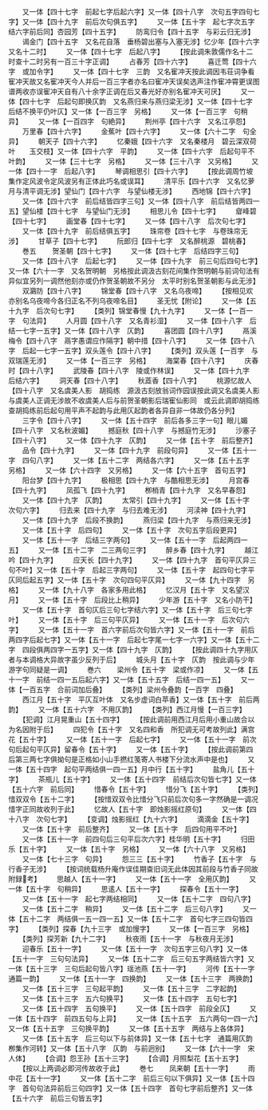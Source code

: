 <!-- { "loadSidebar": true } -->
　　又一体【四十七字　前起七字后起六字】又一体【四十八字　次句五字四句七字】又一体【四十九字　前后次句俱五字】
　　又一体【五十字　起七字次五字结六字前后同】杏园芳【四十五字】
　　防鸾归令【四十五字　与彩云归无涉】
　　谒金门【四十五字　又名花自落　垂杨碧出塞与入塞无涉】忆少年【四十六字　又名十二时】
　　又一体【四十七字　后起八字】
　　【按此调朱敦儒作名十二时查十二时另有一百三十字正调】
　　占春芳【四十六字】
　　喜迁莺【四十六字　或加令字】
　　又一体【四十七字　三韵　又名寉冲天按此调因韦荘词争看寉冲天故又名寉冲天今人并后一百三字者亦名曰寉冲天误矣选声注作寉冲霄更误图谱两收亦误寉冲天自有八十余字正调在后又春光好亦别名寉冲天可厌】
　　又一体【四十七字　后起句即换仄韵　又名燕归来与燕归梁无涉】又一体【四十七字　后结不换平仍叶仄】又一体【一百三字　另格】
　　又一体【一百三字　句稍异】
　　又一体【一百四字　句絶异】
　　荆州亭【四十六字　又名江亭怨】
　　万里春【四十六字】
　　金蕉叶【四十六字】
　　又一体【六十二字　句全异】
　　朝天子【四十六字】
　　忆秦娥【四十六字　又名秦楼月　碧云深双荷叶　　玉交枝】又一体【四十六字　平韵】
　　又一体【四十六字　后起句平不叶韵】
　　又一体【三十七字　另格】
　　又一体【三十八字　又另格】
　　又一体【四十一字　后起八字】
　　琴调相思引【四十六字】
　　【按此调周竹坡集作定风波令定风波另有正体此巧名或误耳】
　　清平乐【四十六字　又名忆萝月与清平调无涉】望仙门【四十六字　与望仙楼无涉】
　　西地锦【四十六字】
　　又一体【四十六字　前后结皆四字三句】又一体【四十八字　前后结皆两四一五】望仙楼【四十七字　与望仙门无涉】
　　相思儿令【四十七字】
　　睂峰碧【四十七字】
　　画堂春【四十七字】
　　又一体【四十八字　后次句七字】
　　又一体【四十九字　前后结俱五字】
　　珠帘卷【四十七字　与卷珠帘无涉】
　　甘草子【四十七字】
　　阮郎归【四十七字　又名醉桃源　碧桃春】
　　巻五
　　贺圣朝【四十七字】
　　又一体【四十七字　后结四字三句】
　　又一体【四十八字　后起七字】
　　又一体【四十九字　前三句后四句七字】又一体【六十一字　又名贺明朝　另格按此调汲古刻花间集作贺明朝与前词句法有异似宜另列一调然他刻亦或仍作贺圣朝故不另分　太平时别名贺圣朝影与此无涉】
　　双鸂防【四十八字】
　　锦堂春【四十八字　又名乌夜啼】
　　【按相见欢亦别名乌夜啼今各归正名不列乌夜啼名目】
　　圣无忧【附论】
　　又一体【五十九字　后次句七字】
　　【类列】锦堂春慢【九十九字】
　　又一体【一百一字　句法异】
　　人月圆【四十八字　又名青衫湿】
　　又一体【四十八字　后结一七字一五字】又一体【四十八字　仄韵】
　　喜团圆【四十八字】
　　鬲溪梅令【四十八字　鬲字愚谓应作隔字】朝中措【四十八字】
　　又一体【四十八字　后起一七字一五字】双头莲令【四十八字】
　　【类列】双头莲【一百字　与双瑞莲无涉】
　　又一体【一百三字　另格】
　　海棠春【四十八字】
　　庆春时【四十八字】
　　武陵春【四十八字　陵或作林误】
　　又一体【四十九字　后结六字】
　　洞天春【四十八字】
　　秋蕋香【四十八字】
　　桃源忆故人【四十八字　又名虞美人影　胡捣练　源汲古刻放翁词作园误按此调又名虞美人影与虞美人正调无涉故不收虞美人后与前贺圣朝影后瑞寉仙影同　或云此调即胡捣练查胡捣练前后起句用平声不起韵与此用仄起韵者各异自非一体故仍各分列】
　　三字令【四十八字】
　　又一体【五十四字　前后各多三字一句】眼儿媚【四十八字　又名秋波媚】
　　撼庭秋【四十八字　与撼庭竹无涉】
　　沙塞子【四十八字】
　　又一体【四十九字　仄韵】
　　又一体【五十字　前后整齐】
　　品令【四十九字】
　　又一体【四十九字　前段句异】
　　又一体【五十一字　四句八字】
　　又一体【五十二字　两结各六字】
　　又一体【五十五字　另格】
　　又一体【六十四字　又另格】
　　又一体【六十五字　首句五字】
　　阳台梦【四十九字】
　　极相思【四十九字　与酷相思无涉】
　　月宫春【四十九字】
　　凤孤飞【四十九字】
　　栁梢青【四十九字　又名早春怨】
　　又一体【四十九字　仄韵】
　　太常引【四十九字】
　　又一体【五十字　次句六字】
　　归去来【四十九字　与归去难无涉】
　　河渎神【四十九字】
　　又一体【四十九字　后段不换韵】
　　燕归梁【四十九字　与燕归来无涉】
　　又一体【五十字　后四句】
　　又一体【五十字　次句五字后段更异】
　　又一体【五十一字　后结三字两句】
　　又一体【五十一字　后起两四一五】
　　又一体【五十二字　二三两句三字】
　　醉乡春【四十九字】
　　越江吟【四十九字】
　　应天长【四十九字】
　　又一体【四十九字　首句平仄异三句不叶】又一体【五十字　后起三字两句】
　　又一体【五十字　起四句七字平仄同后起五字】又一体【五十字　次句四句平仄异】
　　又一体【九十四字　另格】
　　又一体【九十八字　各家多用此格】
　　忆汉月【五十字　又名望汉月】
　　又一体【五十字　后段比上稍异】
　　少年游【五十字　又名小防干】
　　又一体【五十字　首句仄后三句七字结六字】又一体【五十字　后三句七字叶】
　　又一体【五十字　后三句平仄异】
　　又一体【五十一字　后次句六字】
　　又一体【五十一字　首六字前后次句皆六字】又一体【五十一字　前后两四字后起七字】又一体【五十一字　后起七字尾一七字一六字】又一体【五十二字　四段俱两四字一五字】又一体【四十九字　仄韵】
　　【按此调四十九字用仄者与本调格大异故字虽少反列于后】
　　城头月【五十字　仄韵　按此调与少年游字句同疑是一调】
　　巻六
　　梁州令【五十字　梁或作凉】
　　又一体【五十一字　前结一四一五后起六字】又一体【五十五字　后结一四一五】
　　又一体【一百五字　合前词加后叠】
　　【类列】梁州令叠韵【一百字　四叠】
　　西江月【五十字　平仄互叶体　又名步虚词白苹香】又一体【五十字　前后两韵】
　　又一体【五十六字　不用仄韵】
　　【类列】西江月慢【一百三字】
　　【犯调】江月晃重山【五十四字】
　　【按此调前用西江月后用小重山故合以为名因附于后】
　　四犯令【五十字　又名四和香　所犯调无可考故列此】满宫花【五十字】
　　又一体【五十一字　后起七字】
　　又一体【五十一字　前次句后起句平仄异】留春令【五十字】
　　又一体【五十字】
　　【按此调前第四后第三两七字俱拗句是正格如小山手撚红笺寄人书楼下分流水声中是也】
　　又一体【五十四字　起句平两结俱一四一五】月中行【五十字】
　　盐角儿【五十字】
　　茶瓶儿【五十字】
　　又一体【五十四字　前结后次句皆七字】又一体【五十六字　前后同】
　　惜春令【五十字】
　　惜分飞【五十字】
　　【类列】惜双双令【五十二字】
　　【按惜双双令比惜分飞只前后次句多一字然确是一调况惜字正同故收列于此】
　　忆故人【五十字　即烛影摇红原句】
　　又一体【四十八字　次句七字】
　　【变调】烛影摇红【九十六字】
　　滴滴金【五十字】
　　又一体【五十字　前后整齐】
　　又一体【五十字　后四句用平不叶】
　　又一体【五十一字　前四句后三句平后次六字】桂华明【五十字】
　　归田乐【五十字】
　　又一体【五十字　另格】
　　又一体【六十八字　又另格】
　　又一体【七十三字　句异】
　　怨三三【五十字】
　　竹香子【五十字　与行香子无涉】
　　【按词统载杨升庵作误佳期查旧词无此体因其前段与竹香子同故附録考】
　　思越人【五十一字】
　　又一体【五十一字　全用仄韵】
　　又一体【五十字　句稍异】
　　思逺人【五十一字】
　　探春令【五十一字】
　　又一体【五十一字　起七字两结相同】
　　又一体【五十二字　四句八字】
　　又一体【五十二字　稍异】
　　又一体【五十二字　后三句八字】
　　又一体【五十二字　两结俱一五一四一五】又一体【五十二字　首句七字三四句皆四字】
　　【类列】探春【九十三字　或加慢字】
　　又一体【一百三字　另格】
　　【类列】探芳新【九十二字】
　　秋夜雨【五十一字　与秋夜月无涉】
　　迎春乐【五十一字】
　　又一体【五十一字　次句五字三句八字】又一体【五十一字　三句句法异】
　　又一体【五十二字　后三句五字两结皆六字】又一体【五十三字　三句后起句皆八字】瑶池燕【五十一字】
　　河传【五十一字　通篇一韵】
　　又一体【五十一字　四换韵】
　　又一体【五十三字　两换韵】
　　又一体【五十三字　三句起平韵】
　　又一体【五十三字　二字起韵】
　　又一体【五十三字　五六句换平】
　　又一体【五十四字　五句七字】
　　又一体【五十四字　五句换平】
　　又一体【五十四字　前段全仄】
　　又一体【五十四字　前四五句与上异】
　　又一体【五十五字　五六两句一四一六】又一体【五十五字　三句换平韵】
　　又一体【五十五字　两结与上各体异】
　　又一体【五十五字　后三句以下与前体异】又一体【五十七字　通篇用仄韵　栁集作河转】又一体【五十八字　仄韵　与前迥别】
　　又一体【六十一字　宋人体】
　　【合调】怨王孙【五十三字】
　　【合调】月照梨花【五十五字】
　　【按以上两调必即河传故收于此】
　　巻七
　　凤来朝【五十一字】
　　雨中花【五十一字】
　　又一体【五十二字　前后三句以下俱异】又一体【五十四字　首句句法异前后三句四字】又一体【五十四字　首句七字前后整齐】又一体【五十六字　前后三句皆五字】
